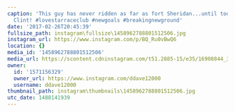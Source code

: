 ```yaml
---
caption: 'This guy has never ridden as far as fort Sheridan...until today. Nice work,
  Clint! #lovestarraceclub #newgoals #breakingnewground'
date: '2017-02-26T20:45:39'
fullsize_path: instagram\fullsize\1458962788801512506.jpg
instagram_url: https://www.instagram.com/p/BQ_Ru0vBwQ6
location: {}
media_id: '1458962788801512506'
media_url: https://scontent.cdninstagram.com/t51.2885-15/e35/16908844_398338747193595_9147211039652184064_n.jpg
owner:
  id: '1571156329'
  owner_url: https://www.instagram.com/ddave12000
  username: ddave12000
thumbnail_path: instagram\thumbnails\1458962788801512506.jpg
utc_date: 1488141939
---
```

